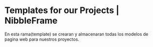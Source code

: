 # Templates for our Projects | NibbleFrame

En esta rama(template) se crearan y almacenaran todas los modelos de pagina web para nuestros proyectos.


